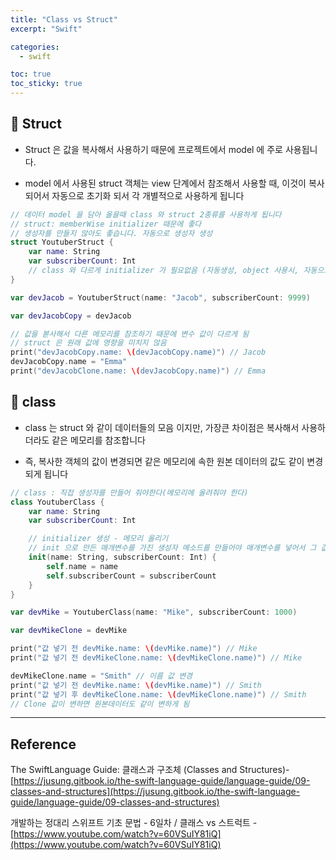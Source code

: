 ```yaml
---
title: "Class vs Struct"
excerpt: "Swift"

categories:
  - swift

toc: true
toc_sticky: true
---
```


## 🔷 Struct

- Struct 은 값을 복사해서 사용하기 때문에 프로젝트에서 model 에 주로 사용됩니다.

- model 에서 사용된 struct 객체는 view 단계에서 참조해서 사용할 때, 이것이 복사되어서 자동으로 초기화 되서 각 개별적으로 사용하게 됩니다

```swift
// 데이터 model 을 담아 올을때 class 와 struct 2종류를 사용하게 됩니다
// struct: memberWise initializer 때문에 좋다
// 생성자를 만들지 않아도 좋습니다. 자동으로 생성자 생성
struct YoutuberStruct {
	var name: String
	var subscriberCount: Int
	// class 와 다르게 initializer 가 필요없음 (자동생성, object 사용시, 자동으로 메모리에 등록됨 )
}

var devJacob = YoutuberStruct(name: "Jacob", subscriberCount: 9999)

var devJacobCopy = devJacob

// 값을 볻사해서 다른 메모리를 참조하기 때문에 변수 값이 다르게 됨
// struct 은 원래 값에 영향을 미치지 않음
print("devJacobCopy.name: \(devJacobCopy.name)") // Jacob
devJacobCopy.name = "Emma"
print("devJacobClone.name: \(devJacobCopy.name)") // Emma

```

## 🔷 class

- class 는 struct 와 같이 데이터들의 모음 이지만, 가장큰 차이점은 복사해서 사용하더라도 같은 메모리를 참조합니다

- 즉, 복사한 객체의 값이 변경되면 같은 메모리에 속한 원본 데이터의 값도 같이 변경되게 됩니다

```swift
// class : 직접 생성자를 만들어 줘야한다(메모리에 올려줘야 한다)
class YoutuberClass {
	var name: String
	var subscriberCount: Int

	// initializer 생성 - 메모리 올리기
	// init 으로 만든 매개변수를 가진 생성자 메소드를 만들어야 매개변수를 넣어서 그 값을 가진 객체(object)를 만들 수 있다
	init(name: String, subscriberCount: Int) {
		self.name = name
		self.subscriberCount = subscriberCount
	}
}

var devMike = YoutuberClass(name: "Mike", subscriberCount: 1000)

var devMikeClone = devMike

print("값 넣기 전 devMike.name: \(devMike.name)") // Mike
print("값 넣기 전 devMikeClone.name: \(devMikeClone.name)") // Mike

devMikeClone.name = "Smith" // 이름 값 변경
print("값 넣기 전 devMike.name: \(devMike.name)") // Smith
print("값 넣기 후 devMikeClone.name: \(devMikeClone.name)") // Smith
// Clone 값이 변하면 원본데이터도 같이 변하게 됨
```

---

<!-- 🔶 🔷 📌 🔑  -->

## Reference

The SwiftLanguage Guide: 클래스과 구조체 (Classes and Structures)- [https://jusung.gitbook.io/the-swift-language-guide/language-guide/09-classes-and-structures](https://jusung.gitbook.io/the-swift-language-guide/language-guide/09-classes-and-structures)

개발하는 정대리 스위프트 기초 문법 - 6일차 / 클래스 vs 스트럭트 - [https://www.youtube.com/watch?v=60VSuIY81iQ](https://www.youtube.com/watch?v=60VSuIY81iQ)
